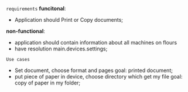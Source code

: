 `requirements`
**funcitonal**:
- Application should Print
or Copy documents;

**non-functional**:
- application should contain information about all machines on flours
- have resolution main.devices.settings;


`Use cases`
- Set document, choose format and pages
goal: printed document;
- put piece of paper in device, choose directory which get my file
goal: copy of paper in my folder;
